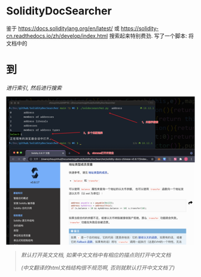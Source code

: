 # SolidityDocSearcher

鉴于 https://docs.soliditylang.org/en/latest/ 或 https://solidity-cn.readthedocs.io/zh/develop/index.html 搜索起来特别费劲. 写了一个脚本: 将文档中的<h1>到<h6>进行索引, 然后进行搜索

![image](https://github.com/yinhui1984/imagehosting/blob/main/images/1676379274878266000.png?raw=true)





> 默认打开英文文档, 如果中文文档中有相应的描点则打开中文文档
>
> (中文翻译的html文档结构很不规范啊, 否则就默认打开中文文档了)
